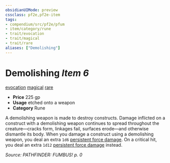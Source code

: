 ```yaml
---
obsidianUIMode: preview
cssclass: pf2e,pf2e-item
tags:
- compendium/src/pf2e/pfum
- item/category/rune
- trait/evocation
- trait/magical
- trait/rare
aliases: ["Demolishing"]
---
```

# Demolishing *Item 6*  
[evocation](../../../Rules/traits/evocation.md)  [magical](../../../Rules/traits/magical.md)  [rare](../../../Rules/traits/rare.md)  

- **Price** 225 gp
- **Usage** etched onto a weapon
- **Category** Rune

A demolishing weapon is made to destroy constructs. Damage inflicted on a construct with a demolishing weapon continues to spread throughout the creature—cracks form, linkages fail, surfaces erode—and otherwise dismantle its body. When you damage a construct using a demolishing weapon, you deal an extra `1d6` [persistent force damage](../../../Rules/conditions.md#Persistent%20Damage). On a critical hit, you deal an extra `1d12` [persistent force damage](../../../Rules/conditions.md#Persistent%20Damage) instead.

*Source: PATHFINDER: FUMBUS! p. 0*